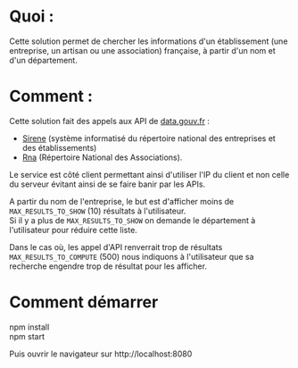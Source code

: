 # Quoi :
Cette solution permet de chercher les informations d'un établissement (une entreprise, un artisan ou une association) française, à partir d'un nom et d'un département.

# Comment :
Cette solution fait des appels aux API de [data.gouv.fr](https://www.data.gouv.fr/fr/) :
 - [Sirene](https://entreprise.data.gouv.fr/api_doc_sirene) (système informatisé du répertoire national des entreprises et des établissements) 
 - [Rna](https://entreprise.data.gouv.fr/api_doc_rna) (Répertoire National des Associations).
  
Le service est côté client permettant ainsi d'utiliser l'IP du client et non celle du serveur évitant ainsi de se faire banir par les APIs.  
  

A partir du nom de l'entreprise, le but est d'afficher moins de `MAX_RESULTS_TO_SHOW` (10) résultats à l'utilisateur.  
Si il y a plus de `MAX_RESULTS_TO_SHOW` on demande le département à l'utilisateur pour réduire cette liste.  

Dans le cas où, les appel d'API renverrait trop de résultats `MAX_RESULTS_TO_COMPUTE` (500) nous indiquons à l'utilisateur que sa recherche engendre trop de résultat pour les afficher.

# Comment démarrer

npm install  
npm start  
  
Puis ouvrir le navigateur sur http://localhost:8080
